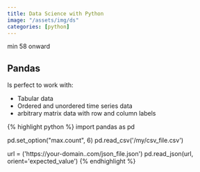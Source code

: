 ```yaml
---
title: Data Science with Python
image: "/assets/img/ds"
categories: [python]
---
```


min 58 onward

## Pandas

Is perfect to work with:

- Tabular data
- Ordered and unordered time series data
- arbitrary matrix data with row and column labels


{% highlight python %}
import pandas as pd

pd.set_option("max.count", 6)
pd.read_csv('/my/csv_file.csv')

url = ('https://your-domain..com/json_file.json')
pd.read_json(url, orient='expected_value')
{% endhighlight %}

